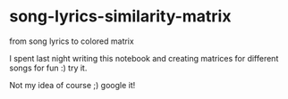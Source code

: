 # song-lyrics-similarity-matrix
from song lyrics to colored matrix 

I spent last night writing this notebook and creating matrices for different songs for fun :) try it.

Not my idea of course ;) google it!
